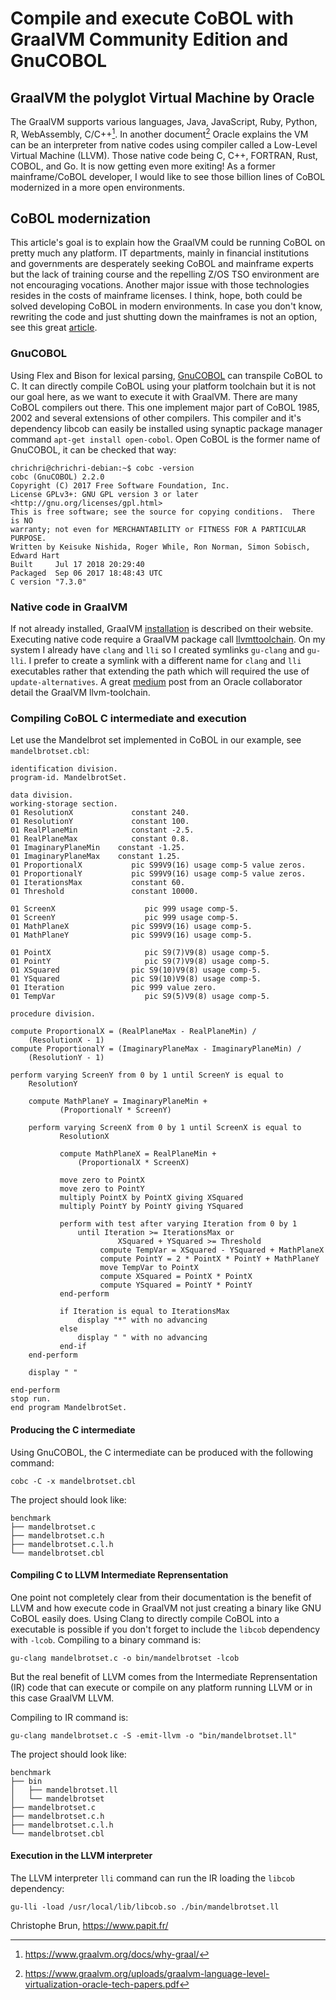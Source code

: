 Compile and execute CoBOL with GraalVM Community Edition and GnuCOBOL
=====================================================================

GraalVM the polyglot Virtual Machine by Oracle
----------------------------------------------

The GraalVM supports various languages, Java, JavaScript, Ruby, Python,
R, WebAssembly, C/C++[^1]. In another document[^2] Oracle explains the
VM can be an interpreter from native codes using compiler called a
Low-Level Virtual Machine (LLVM). Those native code being C, C++,
FORTRAN, Rust, COBOL, and Go. It is now getting even more exiting! As a
former mainframe/CoBOL developer, I would like to see those billion
lines of CoBOL modernized in a more open environments.

CoBOL modernization
-------------------

This article's goal is to explain how the GraalVM could be running CoBOL
on pretty much any platform. IT departments, mainly in financial
institutions and governments are desperately seeking CoBOL and mainframe
experts but the lack of training course and the repelling Z/OS TSO
environment are not encouraging vocations. Another major issue with
those technologies resides in the costs of mainframe licenses. I think,
hope, both could be solved developing CoBOL in modern environments. In
case you don't know, rewriting the code and just shutting down the
mainframes is not an option, see this great [article](https://thenewstack.io/cobol-everywhere-will-maintain/).

### GnuCOBOL

Using Flex and Bison for lexical parsing,
[GnuCOBOL](https://open-cobol.sourceforge.io/) can transpile CoBOL to C.
It can directly compile CoBOL using your platform toolchain but it is
not our goal here, as we want to execute it with GraalVM. There are many
CoBOL compilers out there. This one implement major part of CoBOL 1985,
2002 and several extensions of other compilers. This compiler and it's
dependency libcob can easily be installed using synaptic package manager
command `apt-get install open-cobol`. Open CoBOL is the former name of
GnuCOBOL, it can be checked that way:

    chrichri@chrichri-debian:~$ cobc -version
    cobc (GnuCOBOL) 2.2.0
    Copyright (C) 2017 Free Software Foundation, Inc.
    License GPLv3+: GNU GPL version 3 or later <http://gnu.org/licenses/gpl.html>
    This is free software; see the source for copying conditions.  There is NO
    warranty; not even for MERCHANTABILITY or FITNESS FOR A PARTICULAR PURPOSE.
    Written by Keisuke Nishida, Roger While, Ron Norman, Simon Sobisch, Edward Hart
    Built     Jul 17 2018 20:29:40
    Packaged  Sep 06 2017 18:48:43 UTC
    C version "7.3.0"

### Native code in GraalVM

If not already installed, GraalVM
[installation](https://www.graalvm.org/docs/getting-started/) is
described on their website. Executing native code require a GraalVM
package call
[llvmttoolchain](https://www.graalvm.org/docs/reference-manual/languages/llvm/#llvm-toolchain).
On my system I already have `clang` and `lli` so I created symlinks
`gu-clang` and `gu-lli`. I prefer to create a symlink with a different
name for `clang` and `lli` executables rather that extending the path
which will required the use of `update-alternatives`. A great
[medium](https://medium.com/graalvm/graalvm-llvm-toolchain-f606f995bf)
post from an Oracle collaborator detail the GraalVM llvm-toolchain.

### Compiling CoBOL C intermediate and execution

Let use the Mandelbrot set implemented in CoBOL in our example, see
`mandelbrotset.cbl`:

    identification division.
    program-id. MandelbrotSet.

    data division.
    working-storage section.
    01 ResolutionX             constant 240.
    01 ResolutionY             constant 100.
    01 RealPlaneMin            constant -2.5.
    01 RealPlaneMax            constant 0.8.
    01 ImaginaryPlaneMin    constant -1.25.
    01 ImaginaryPlaneMax    constant 1.25.
    01 ProportionalX           pic S99V9(16) usage comp-5 value zeros.
    01 ProportionalY           pic S99V9(16) usage comp-5 value zeros.
    01 IterationsMax           constant 60.
    01 Threshold               constant 10000.

    01 ScreenX                    pic 999 usage comp-5.
    01 ScreenY                    pic 999 usage comp-5.
    01 MathPlaneX              pic S99V9(16) usage comp-5.
    01 MathPlaneY              pic S99V9(16) usage comp-5.

    01 PointX                     pic S9(7)V9(8) usage comp-5.
    01 PointY                     pic S9(7)V9(8) usage comp-5.
    01 XSquared                pic S9(10)V9(8) usage comp-5.
    01 YSquared                pic S9(10)V9(8) usage comp-5.
    01 Iteration               pic 999 value zero.
    01 TempVar                    pic S9(5)V9(8) usage comp-5.

    procedure division.

    compute ProportionalX = (RealPlaneMax - RealPlaneMin) /
        (ResolutionX - 1)
    compute ProportionalY = (ImaginaryPlaneMax - ImaginaryPlaneMin) /
        (ResolutionY - 1)

    perform varying ScreenY from 0 by 1 until ScreenY is equal to
        ResolutionY

        compute MathPlaneY = ImaginaryPlaneMin +
               (ProportionalY * ScreenY)

        perform varying ScreenX from 0 by 1 until ScreenX is equal to
               ResolutionX

               compute MathPlaneX = RealPlaneMin +
                   (ProportionalX * ScreenX)

               move zero to PointX
               move zero to PointY
               multiply PointX by PointX giving XSquared
               multiply PointY by PointY giving YSquared

               perform with test after varying Iteration from 0 by 1
                   until Iteration >= IterationsMax or
                            XSquared + YSquared >= Threshold
                        compute TempVar = XSquared - YSquared + MathPlaneX
                        compute PointY = 2 * PointX * PointY + MathPlaneY
                        move TempVar to PointX
                        compute XSquared = PointX * PointX
                        compute YSquared = PointY * PointY
               end-perform

               if Iteration is equal to IterationsMax
                   display "*" with no advancing
               else
                   display " " with no advancing
               end-if
        end-perform

        display " "

    end-perform
    stop run.
    end program MandelbrotSet.

#### Producing the C intermediate

Using GnuCOBOL, the C intermediate can be produced with the following
command:

    cobc -C -x mandelbrotset.cbl

The project should look like:

    benchmark
    ├── mandelbrotset.c
    ├── mandelbrotset.c.h
    ├── mandelbrotset.c.l.h
    └── mandelbrotset.cbl

#### Compiling C to LLVM Intermediate Reprensentation

One point not completely clear from their documentation is the benefit of LLVM and how execute code in GraalVM not just creating a binary like GNU CoBOL easily does.
Using Clang to directly compile CoBOL into a executable is possible if you don't forget to include the ``libcob`` dependency with ``-lcob``.
Compiling to a binary command is:

    gu-clang mandelbrotset.c -o bin/mandelbrotset -lcob

But the real benefit of LLVM comes from the Intermediate Reprensentation (IR) code that can execute or compile on any platform running LLVM or in this case GraalVM LLVM.

Compiling to IR command is:

    gu-clang mandelbrotset.c -S -emit-llvm -o "bin/mandelbrotset.ll"

The project should look like:

    benchmark
    ├── bin
    │   ├── mandelbrotset.ll
    │   └── mandelbrotset
    ├── mandelbrotset.c
    ├── mandelbrotset.c.h
    ├── mandelbrotset.c.l.h
    └── mandelbrotset.cbl

#### Execution in the LLVM interpreter

The LLVM interpreter `lli` command can run the IR loading the ``libcob`` dependency:

    gu-lli -load /usr/local/lib/libcob.so ./bin/mandelbrotset.ll

Christophe Brun, <https://www.papit.fr/>

[^1]: <https://www.graalvm.org/docs/why-graal/>

[^2]: <https://www.graalvm.org/uploads/graalvm-language-level-virtualization-oracle-tech-papers.pdf>
